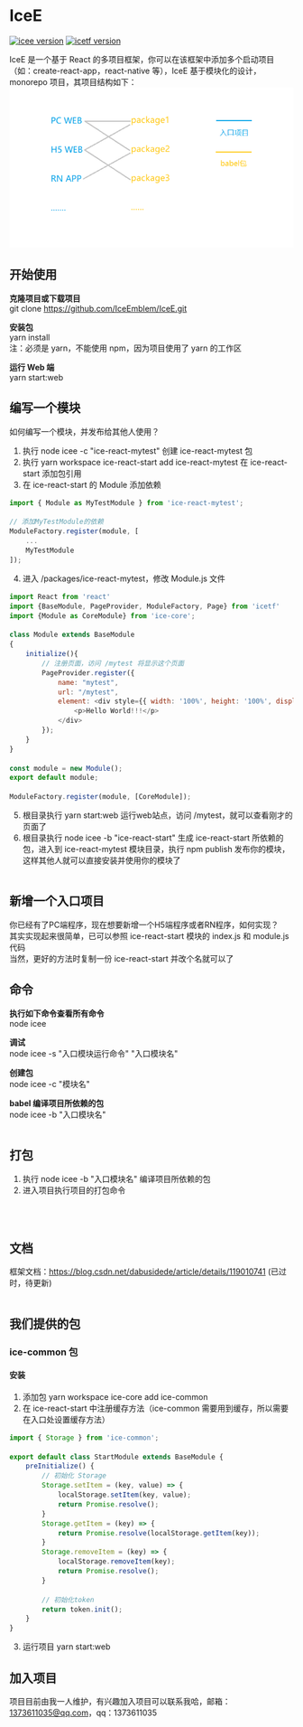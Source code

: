 # IceE

[![icee version](https://img.shields.io/badge/icee-0.11.0-red)](https://github.com/IceEmblem/IceE)
[![icetf version](https://img.shields.io/badge/icetf-0.11.0-yellowgreen)](https://www.npmjs.com/package/icetf)

IceE 是一个基于 React 的多项目框架，你可以在该框架中添加多个启动项目（如：create-react-app，react-native 等），IceE 基于模块化的设计，monorepo 项目，其项目结构如下：
![](./images/icee.png)


## 开始使用
**克隆项目或下载项目** </br>
git clone https://github.com/IceEmblem/IceE.git

**安装包** </br>
yarn install </br>
注：必须是 yarn，不能使用 npm，因为项目使用了 yarn 的工作区

**运行 Web 端** </br>
yarn start:web

## 编写一个模块
如何编写一个模块，并发布给其他人使用？
1. 执行 node icee -c "ice-react-mytest" 创建 ice-react-mytest 包
2. 执行 yarn workspace ice-react-start add ice-react-mytest 在 ice-react-start 添加包引用
3. 在 ice-react-start 的 Module 添加依赖
```javascript
import { Module as MyTestModule } from 'ice-react-mytest';

// 添加MyTestModule的依赖
ModuleFactory.register(module, [
    ...
    MyTestModule
]);
```
4. 进入 /packages/ice-react-mytest，修改 Module.js 文件
```javascript
import React from 'react'
import {BaseModule, PageProvider, ModuleFactory, Page} from 'icetf'
import {Module as CoreModule} from 'ice-core';

class Module extends BaseModule
{
    initialize(){
        // 注册页面，访问 /mytest 将显示这个页面
        PageProvider.register({
            name: "mytest",
            url: "/mytest",
            element: <div style={{ width: '100%', height: '100%', display: 'flex', justifyContent: 'center', alignItems: 'center' }}>
                <p>Hello World!!!</p>
            </div>
        });
    }
}

const module = new Module();
export default module;

ModuleFactory.register(module, [CoreModule]);
```
5. 根目录执行 yarn start:web 运行web站点，访问 /mytest，就可以查看刚才的页面了
6. 根目录执行 node icee -b "ice-react-start" 生成 ice-react-start 所依赖的包，进入到 ice-react-mytest 模块目录，执行 npm publish 发布你的模块，这样其他人就可以直接安装并使用你的模块了
</br></br>

## 新增一个入口项目
你已经有了PC端程序，现在想要新增一个H5端程序或者RN程序，如何实现？ </br>
其实实现起来很简单，已可以参照 ice-react-start 模块的 index.js 和 module.js 代码 </br>
当然，更好的方法时复制一份 ice-react-start 并改个名就可以了 </br>

## 命令
**执行如下命令查看所有命令** </br>
node icee

**调试** </br>
node icee -s "入口模块运行命令" "入口模块名"

**创建包** </br>
node icee -c "模块名"

**babel 编译项目所依赖的包** </br>
node icee -b "入口模块名"
</br></br>

## 打包
1. 执行 node icee -b "入口模块名" 编译项目所依赖的包
2. 进入项目执行项目的打包命令

</br></br>

## 文档
框架文档：https://blog.csdn.net/dabusidede/article/details/119010741 (已过时，待更新)
</br></br>

## 我们提供的包
### ice-common 包
#### 安装
1. 添加包 yarn workspace ice-core add ice-common </br>
2. 在 ice-react-start 中注册缓存方法（ice-common 需要用到缓存，所以需要在入口处设置缓存方法） </br>
```javascript
import { Storage } from 'ice-common';

export default class StartModule extends BaseModule {
    preInitialize() {
        // 初始化 Storage
        Storage.setItem = (key, value) => {
            localStorage.setItem(key, value);
            return Promise.resolve();
        }
        Storage.getItem = (key) => {
            return Promise.resolve(localStorage.getItem(key));
        }
        Storage.removeItem = (key) => {
            localStorage.removeItem(key);
            return Promise.resolve();
        }

        // 初始化token
        return token.init();
    }
}
```
3. 运行项目 yarn start:web </br>

## 加入项目
项目目前由我一人维护，有兴趣加入项目可以联系我哈，邮箱：1373611035@qq.com，qq：1373611035
